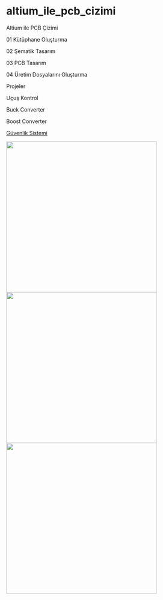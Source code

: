 # altium_ile_pcb_cizimi

Altium ile PCB Çizimi

01 Kütüphane Oluşturma

02 Şematik Tasarım

03 PCB Tasarım

04 Üretim Dosyalarını Oluşturma

Projeler

Uçuş Kontrol

Buck Converter

Boost Converter

[Güvenlik Sistemi](https://github.com/cengizhantopcu53/guvenlik_sistemi) 

<p align="left">
  <img src="https://user-images.githubusercontent.com/64609951/170281472-467cdf19-7fe4-4de2-8ad4-3a43e5d52702.png" width="400"><br>
    <img src="https://user-images.githubusercontent.com/64609951/170281927-7f670972-ff5d-4e9a-bca0-81e5b5040910.png" width="400"><br>
      <img src="https://user-images.githubusercontent.com/64609951/170281991-20c90086-e32e-45be-8e71-07b56412c95e.png" width="400">
</p>
